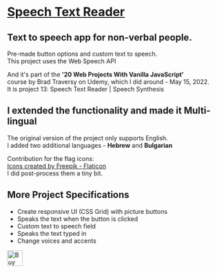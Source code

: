 <h1><a href="https://esthersoftwaredev.github.io/Speech-Text-Reader/" target="_blank">Speech Text Reader</a></h1>

<h2>Text to speech app for non-verbal people.</h2> <p>Pre-made button options and custom text to speech. <br> This project uses the Web Speech API</p>

<p>And it's part of the <strong>'20 Web Projects With Vanilla JavaScript'</strong><br>
course by Brad Traversy on Udemy, which I did around - May 15, 2022.<br>
It is project 13: Speech Text Reader | Speech Synthesis</p>

<h2>I extended the functionality and made it Multi-lingual</h2>

<p>The original version of the project only supports English.<br> I added two additional languages - <strong>Hebrew</strong> and <strong>Bulgarian</strong></p>

<p>Contribution for the flag icons:<br>
<a href="https://www.flaticon.com/packs/countrys-flags" title="united-states icons">Icons created by Freepik - Flaticon</a>
<br> I did post-process them a tiny bit.</p>

<h2>More Project Specifications</h3>

- Create responsive UI (CSS Grid) with picture buttons
- Speaks the text when the button is clicked
- Custom text to speech field
- Speaks the text typed in
- Change voices and accents

<a href='https://ko-fi.com/esthersoftwaredev' target='_blank'><img height='36' style='border:0px;height:36px;' src='https://cdn.ko-fi.com/cdn/kofi2.png?v=3' border='0' alt='Buy Me a Coffee at ko-fi.com' /></a>
